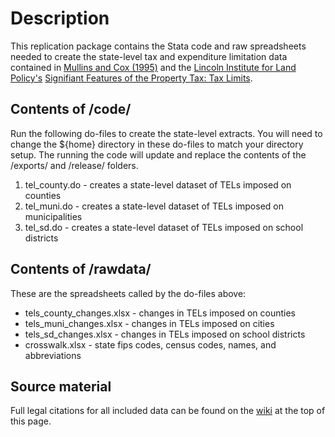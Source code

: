 # Description
This replication package contains the Stata code and raw spreadsheets needed to create the state-level tax and expenditure limitation data contained in [Mullins and Cox (1995)](http://www.library.unt.edu/gpo/acir/Reports/information/M-194.pdf) and the [Lincoln Institute for Land Policy's](http://www.lincolninst.edu) [Signifiant Features of the Property Tax: Tax Limits](http://datatoolkits.lincolninst.edu/subcenters/significant-features-property-tax/Report_Tax_Limits.aspx).

## Contents of /code/
Run the following do-files to create the state-level extracts. You will need to change the ${home} directory in these do-files to match your directory setup. The running the code will update and replace the contents of the /exports/ and /release/ folders.
1. tel_county.do - creates a state-level dataset of TELs imposed on counties
2. tel_muni.do - creates a state-level dataset of TELs imposed on municipalities
3. tel_sd.do - creates a state-level dataset of TELs imposed on school districts

## Contents of /rawdata/
These are the spreadsheets called by the do-files above:
* tels_county_changes.xlsx - changes in TELs imposed on counties
* tels_muni_changes.xlsx - changes in TELs imposed on cities
* tels_sd_changes.xlsx - changes in TELs imposed on school districts
* crosswalk.xlsx - state fips codes, census codes, names, and abbreviations

## Source material
Full legal citations for all included data can be found on the [wiki](https://github.com/cbgoodman/localdebtlimits/wiki) at the top of this page.
